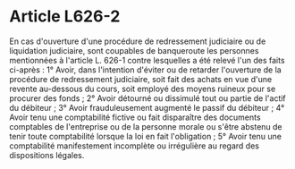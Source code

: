 # Article L626-2

En cas d'ouverture d'une procédure de redressement judiciaire ou de liquidation judiciaire, sont coupables de banqueroute les personnes mentionnées à l'article L. 626-1 contre lesquelles a été relevé l'un des faits ci-après :   1° Avoir, dans l'intention d'éviter ou de retarder l'ouverture de la procédure de redressement judiciaire, soit fait des achats en vue d'une revente au-dessous du cours, soit employé des moyens ruineux pour se procurer des fonds ;   2° Avoir détourné ou dissimulé tout ou partie de l'actif du débiteur ;   3° Avoir frauduleusement augmenté le passif du débiteur ;   4° Avoir tenu une comptabilité fictive ou fait disparaître des documents comptables de l'entreprise ou de la personne morale ou s'être abstenu de tenir toute comptabilité lorsque la loi en fait l'obligation ;   5° Avoir tenu une comptabilité manifestement incomplète ou irrégulière au regard des dispositions légales.
